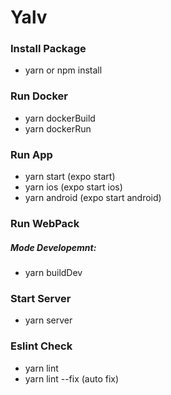 # Yalv
### Install Package
 * yarn or npm install
 
### Run Docker
  * yarn dockerBuild
  * yarn dockerRun

### Run App
 * yarn start (expo start)
 * yarn ios (expo start ios)
 * yarn android (expo start android)

### Run WebPack
##### Mode Developemnt: 
 * yarn buildDev
### Start Server
 * yarn server
### Eslint Check
 * yarn lint
 * yarn lint --fix (auto fix)
